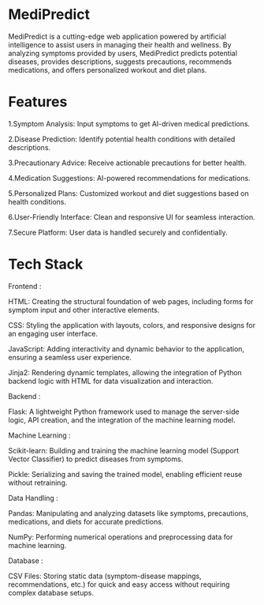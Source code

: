 # MediPredict
MediPredict is a cutting-edge web application powered by artificial intelligence to assist users in managing their health and wellness. By analyzing symptoms provided by users, MediPredict predicts potential diseases, provides descriptions, suggests precautions, recommends medications, and offers personalized workout and diet plans.

# Features
1.Symptom Analysis: Input symptoms to get AI-driven medical predictions.

2.Disease Prediction: Identify potential health conditions with detailed descriptions.

3.Precautionary Advice: Receive actionable precautions for better health.

4.Medication Suggestions: AI-powered recommendations for medications.

5.Personalized Plans: Customized workout and diet suggestions based on health conditions.

6.User-Friendly Interface: Clean and responsive UI for seamless interaction.

7.Secure Platform: User data is handled securely and confidentially.

# Tech Stack

Frontend :

HTML: Creating the structural foundation of web pages, including forms for symptom input and other interactive elements.

CSS: Styling the application with layouts, colors, and responsive designs for an engaging user interface.

JavaScript: Adding interactivity and dynamic behavior to the application, ensuring a seamless user experience.

Jinja2: Rendering dynamic templates, allowing the integration of Python backend logic with HTML for data visualization and interaction.

Backend :

Flask: A lightweight Python framework used to manage the server-side logic, API creation, and the integration of the machine learning model.

Machine Learning :

Scikit-learn: Building and training the machine learning model (Support Vector Classifier) to predict diseases from symptoms.

Pickle: Serializing and saving the trained model, enabling efficient reuse without retraining.

Data Handling :

Pandas: Manipulating and analyzing datasets like symptoms, precautions, medications, and diets for accurate predictions.

NumPy: Performing numerical operations and preprocessing data for machine learning.

Database :

CSV Files: Storing static data (symptom-disease mappings, recommendations, etc.) for quick and easy access without requiring complex database setups.
